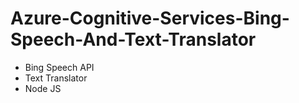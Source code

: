 # Azure-Cognitive-Services-Bing-Speech-And-Text-Translator

- Bing Speech API
- Text Translator 
- Node JS
